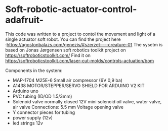 # Soft-robotic-actuator-control-adafruit-
This code was written to a project to contol the movement and light of a single actuator soft robot. You can find the project here :https://agostonbalazs.com/genezis/#szerzet----creature-01
The sysetm is based on Jonas Jørgensen soft robotics toolkit project on https://softroboticstoolkit.com/
Find it on https://softroboticstoolkit.com/laser-cut-molds/controls-actuation/bom

Components in the system: 
- MAP-1704 M25E-6 Small air compressor (6V 0,9 ba)
- A1438 MOTOR/STEPPER/SERVO SHIELD FOR ARDUINO V2 KIT
- Arduino uno
- PVC tubing (ID/OD 1.5/3mm)
- Solenoid valve normally closed 12V mini solenoid oil valve, water valve, air valve Connections: 5.5 mm Voltage opening valve
- Y connector pieces for tubing 
- power supply (12v)
- led strings 12v
